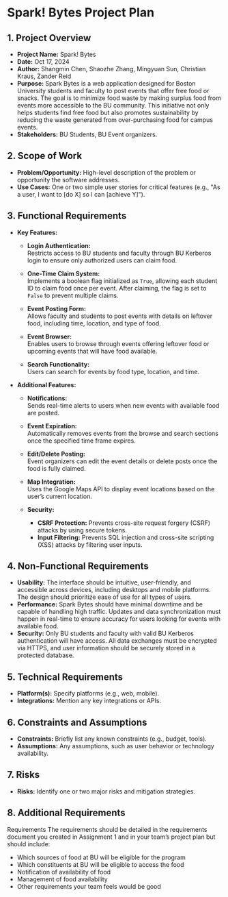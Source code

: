 # Spark! Bytes Project Plan 

## 1. Project Overview

* __Project Name:__ Spark! Bytes
* __Date:__ Oct 17, 2024
* __Author:__ Shangmin Chen, Shaozhe Zhang, Mingyuan Sun, Christian Kraus, Zander Reid
* __Purpose:__ Spark Bytes is a web application designed for Boston University students and faculty to post events that offer free food or snacks. The goal is to minimize food waste by making surplus food from events more accessible to the BU community. This initiative not only helps students find free food but also promotes sustainability by reducing the waste generated from over-purchasing food for campus events.
* __Stakeholders:__ BU Students, BU Event organizers.

## 2. Scope of Work

* __Problem/Opportunity:__ High-level description of the problem or opportunity the software addresses.
* __Use Cases:__ One or two simple user stories for critical features (e.g., "As
  a user, I want to [do X] so I can [achieve Y]").

## 3. Functional Requirements

* **Key Features:**
  * **Login Authentication:**  
    Restricts access to BU students and faculty through BU Kerberos login to ensure only authorized users can claim food.
  
  * **One-Time Claim System:**  
    Implements a boolean flag initialized as `True`, allowing each student ID to claim food once per event. After claiming, the flag is set to `False` to prevent multiple claims.
  
  * **Event Posting Form:**  
    Allows faculty and students to post events with details on leftover food, including time, location, and type of food.
  
  * **Event Browser:**  
    Enables users to browse through events offering leftover food or upcoming events that will have food available.
  
  * **Search Functionality:**  
    Users can search for events by food type, location, and time.

* **Additional Features:**
  * **Notifications:**  
    Sends real-time alerts to users when new events with available food are posted.
  
  * **Event Expiration:**  
    Automatically removes events from the browse and search sections once the specified time frame expires.
  
  * **Edit/Delete Posting:**  
    Event organizers can edit the event details or delete posts once the food is fully claimed.
  
  * **Map Integration:**  
    Uses the Google Maps API to display event locations based on the user’s current location.

  * **Security:**
    * **CSRF Protection:** Prevents cross-site request forgery (CSRF) attacks by using secure tokens.
    * **Input Filtering:** Prevents SQL injection and cross-site scripting (XSS) attacks by filtering user inputs.
 
## 4. Non-Functional Requirements

* __Usability:__ The interface should be intuitive, user-friendly, and accessible across devices, including desktops and mobile platforms. The design should prioritize ease of use for all types of users.
* __Performance:__ Spark Bytes should have minimal downtime and be capable of handling high traffic. Updates and data synchronization must happen in real-time to ensure accuracy for users looking for events with available food.
* __Security:__ Only BU students and faculty with valid BU Kerberos authentication will have access. All data exchanges must be encrypted via HTTPS, and user information should be securely stored in a protected database.

## 5. Technical Requirements

* __Platform(s):__ Specify platforms (e.g., web, mobile).
* __Integrations:__ Mention any key integrations or APIs.

## 6. Constraints and Assumptions

* __Constraints:__ Briefly list any known constraints (e.g., budget, tools).
* __Assumptions:__ Any assumptions, such as user behavior or technology availability.

## 7. Risks

* __Risks:__ Identify one or two major risks and mitigation strategies.

## 8. Additional Requirements
Requirements
The requirements should be detailed in the requirements document you created in Assignment
1 and in your team’s project plan but should include:
* Which sources of food at BU will be eligible for the program
* Which constituents at BU will be eligible to access the food
* Notification of availability of food
* Management of food availability
* Other requirements your team feels would be good
